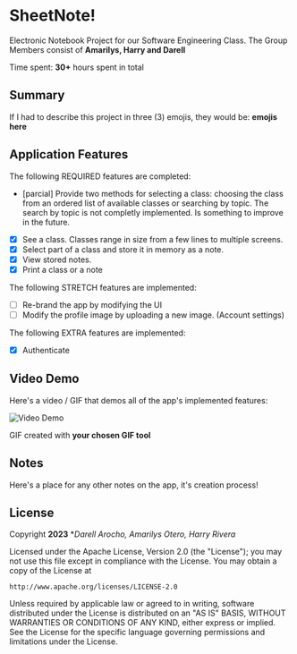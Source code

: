 # SheetNote!
Electronic Notebook Project for our Software Engineering Class.
The Group Members consist of **Amarilys, Harry and Darell**

Time spent: **30+** hours spent in total

## Summary

If I had to describe this project in three (3) emojis, they would be: **emojis here**

## Application Features


The following REQUIRED features are completed:

- [parcial] Provide two methods for selecting a class: choosing the class from an ordered list of available classes or searching by topic.
   The search by topic is not completly implemented. Is something to improve in the future.
- [x] See a class. Classes range in size from a few lines to multiple screens.
- [x] Select part of a class and store it in memory as a note.
- [x] View stored notes.
- [x] Print a class or a note

The following STRETCH features are implemented:

- [ ] Re-brand the app by modifying the UI
- [ ] Modify the profile image by uploading a new image. (Account settings)

The following EXTRA features are implemented:

- [x] Authenticate

## Video Demo

Here's a video / GIF that demos all of the app's implemented features:

<img src='http://i.imgur.com/link/to/your/gif/file.gif' title='Video Demo' width='' alt='Video Demo' />

GIF created with **your chosen GIF tool**

## Notes

Here's a place for any other notes on the app, it's creation process!


## License

Copyright **2023** **Darell Arocho, Amarilys Otero, Harry Rivera*

Licensed under the Apache License, Version 2.0 (the "License");
you may not use this file except in compliance with the License.
You may obtain a copy of the License at

    http://www.apache.org/licenses/LICENSE-2.0

Unless required by applicable law or agreed to in writing, software
distributed under the License is distributed on an "AS IS" BASIS,
WITHOUT WARRANTIES OR CONDITIONS OF ANY KIND, either express or implied.
See the License for the specific language governing permissions and
limitations under the License.
